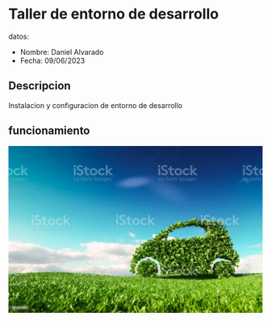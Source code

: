 # Taller de entorno de desarrollo

datos:

- Nombre: Daniel Alvarado
- Fecha: 09/06/2023

## Descripcion


Instalacion y configuracion de entorno de desarrollo

## funcionamiento 
![](img/carro.jpg)




